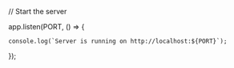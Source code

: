 // Start the server 

app.listen(PORT, () => { 

    console.log(`Server is running on http://localhost:${PORT}`); 

}); 
